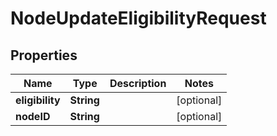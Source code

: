 

# NodeUpdateEligibilityRequest


## Properties

Name | Type | Description | Notes
------------ | ------------- | ------------- | -------------
**eligibility** | **String** |  |  [optional]
**nodeID** | **String** |  |  [optional]



